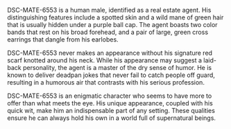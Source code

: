 DSC-MATE-6553 is a human male, identified as a real estate agent. His distinguishing features include a spotted skin and a wild mane of green hair that is usually hidden under a purple ball cap. The agent boasts two color bands that rest on his broad forehead, and a pair of large, green cross earrings that dangle from his earlobes.

DSC-MATE-6553 never makes an appearance without his signature red scarf knotted around his neck. While his appearance may suggest a laid-back personality, the agent is a master of the dry sense of humor. He is known to deliver deadpan jokes that never fail to catch people off guard, resulting in a humorous air that contrasts with his serious profession.

DSC-MATE-6553 is an enigmatic character who seems to have more to offer than what meets the eye. His unique appearance, coupled with his quick wit, make him an indispensable part of any setting. These qualities ensure he can always hold his own in a world full of supernatural beings.